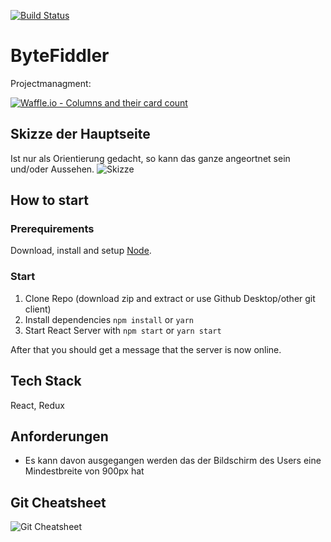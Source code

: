 [![Build Status](https://travis-ci.org/janek26/ByteFiddler.svg?branch=master)](https://travis-ci.org/janek26/ByteFiddler)

# ByteFiddler

Projectmanagment:

[![Waffle.io - Columns and their card count](https://badge.waffle.io/janek26/ByteFiddler.png?columns=all)](https://waffle.io/janek26/ByteFiddler?utm_source=badge)

## Skizze der Hauptseite
Ist nur als Orientierung gedacht, 
so kann das ganze angeortnet sein und/oder Aussehen.
![Skizze](https://github.com/janek26/ByteFiddler/blob/Skizzen/skizzen/hauptseiteskizze.jpeg)

## How to start

### Prerequirements
Download, install and setup [Node](https://nodejs.org/en/).

### Start

1. Clone Repo (download zip and extract or use Github Desktop/other git client)
2. Install dependencies `npm install` or `yarn`
3. Start React Server with `npm start` or `yarn start`

After that you should get a message that the server is now online.

## Tech Stack
React, Redux

## Anforderungen
- Es kann davon ausgegangen werden das der Bildschirm des Users eine Mindestbreite von 900px hat

## Git Cheatsheet
![Git Cheatsheet](https://www.git-tower.com/blog/content/posts/54-git-cheat-sheet/git-cheat-sheet-large01.png)
